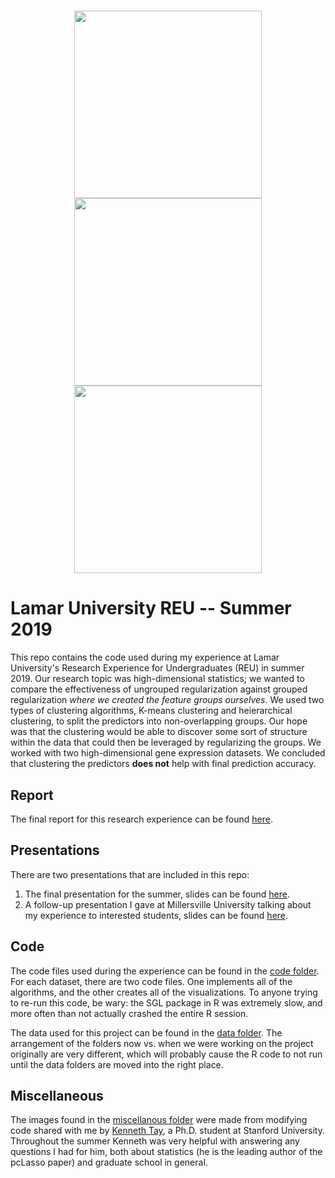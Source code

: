 <h1 align="center">
  <img src="https://github.com/akenny430/lamar_reu_2019/blob/master/misc/img/3D_lasso_contour.png" width="300px" height="300px" />
  <img src="https://github.com/akenny430/lamar_reu_2019/blob/master/misc/img/3D_glasso_contour.png" width="300px" height="300px" />
    <img src="https://github.com/akenny430/lamar_reu_2019/blob/master/misc/img/cluster.png" width="300px" height="300px" />
</h1>

# Lamar University REU -- Summer 2019

This repo contains the code used during my experience at Lamar University's Research Experience for Undergraduates (REU) in summer 2019. 
Our research topic was high-dimensional statistics; we wanted to compare the effectiveness of ungrouped regularization against grouped regularization *where 
we created the feature groups ourselves*. We used two types of clustering algorithms, K-means clustering and heierarchical clustering, to split the predictors 
into non-overlapping groups. Our hope was that the clustering would be able to discover some sort of structure within the data that could then be leveraged by 
regularizing the groups. We worked with two high-dimensional gene expression datasets. We concluded that clustering the predictors **does not** help with 
final prediction accuracy. 

## Report

The final report for this research experience can be found [here](https://github.com/akenny430/lamar_reu_2019/blob/master/report/report.pdf). 

## Presentations

There are two presentations that are included in this repo:
1. The final presentation for the summer, slides can be found [here](https://github.com/akenny430/lamar_reu_2019/blob/master/presentations/pres_final.pdf).
2. A follow-up presentation I gave at Millersville University talking about my experience to interested students, slides can be found 
[here](https://github.com/akenny430/lamar_reu_2019/blob/master/presentations/pres_mill.pdf).

## Code

The code files used during the experience can be found in the [code folder](https://github.com/akenny430/lamar_reu_2019/tree/master/code).
For each dataset, there are two code files. One implements all of the algorithms, and the other creates all of the visualizations. To anyone trying to 
re-run this code, be wary: the SGL package in R was extremely slow, and more often than not actually crashed the entire R session. 


The data used for this project can be found in the [data folder](https://github.com/akenny430/lamar_reu_2019/tree/master/data).
The arrangement of the folders now vs. when we were working on the project originally are very different, which will probably 
cause the R code to not run until the data folders are moved into the right place. 

## Miscellaneous

The images found in the [miscellanous folder](https://github.com/akenny430/lamar_reu_2019/tree/master/misc/img) were made from modifying code shared with
me by [Kenneth Tay](https://kjytay.github.io), a Ph.D. student at Stanford University. Throughout the summer Kenneth was very helpful with answering any 
questions I had for him, both about statistics (he is the leading author of the pcLasso paper) and graduate school in general. 
